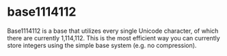 # base1114112
Base1114112 is a base that utilizes every single Unicode character, of which there are currently 1,114,112. This is the most efficient way you can currently store integers using the simple base system (e.g. no compression).
